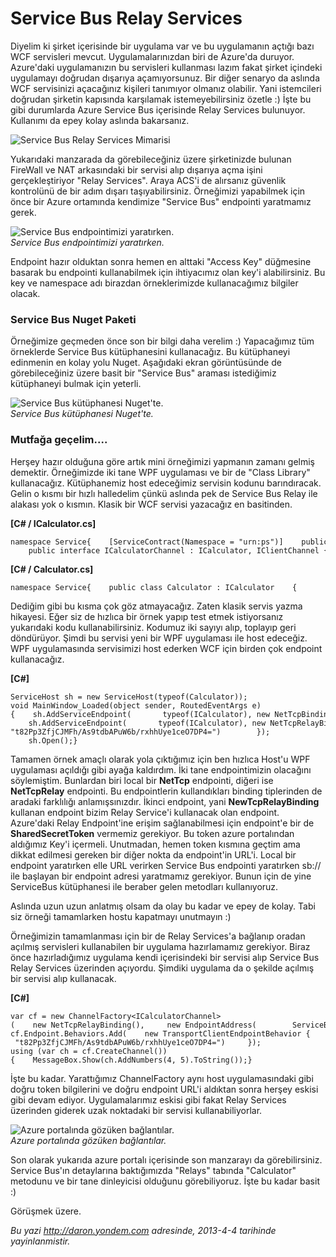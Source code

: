 # Service Bus Relay Services 

Diyelim ki şirket içerisinde bir uygulama var ve bu uygulamanın açtığı
bazı WCF servisleri mevcut. Uygulamalarınızdan biri de Azure'da duruyor.
Azure'daki uygulamanızın bu servisleri kullanması lazım fakat şirket
içindeki uygulamayı doğrudan dışarıya açamıyorsunuz. Bir diğer senaryo
da aslında WCF servisinizi açacağınız kişileri tanımıyor olmanız
olabilir. Yani istemcileri doğrudan şirketin kapısında karşılamak
istemeyebilirsiniz özetle :) İşte bu gibi durumlarda Azure Service Bus
içerisinde Relay Services bulunuyor. Kullanımı da epey kolay aslında
bakarsanız.

![Service Bus Relay Services
Mimarisi](media/Service_Bus_Relay_Services/servicebus_relay.gif)

Yukarıdaki manzarada da görebileceğiniz üzere şirketinizde bulunan
FireWall ve NAT arkasındaki bir servisi alıp dışarıya açma işini
gerçekleştiriyor "Relay Services". Araya ACS'i de alırsanız güvenlik
kontrolünü de bir adım dışarı taşıyabilirsiniz. Örneğimizi yapabilmek
için önce bir Azure ortamında kendimize "Service Bus" endpointi
yaratmamız gerek.

![Service Bus endpointimizi
yaratırken.](media/Service_Bus_Relay_Services/servicebus_relay2.png)\
*Service Bus endpointimizi yaratırken.*

Endpoint hazır olduktan sonra hemen en alttaki "Access Key" düğmesine
basarak bu endpointi kullanabilmek için ihtiyacımız olan key'i
alabilirsiniz. Bu key ve namespace adı birazdan örneklerimizde
kullanacağımız bilgiler olacak.

### Service Bus Nuget Paketi  

Örneğimize geçmeden önce son bir bilgi daha verelim :) Yapacağımız tüm
örneklerde Service Bus kütüphanesini kullanacağız. Bu kütüphaneyi
edinmenin en kolay yolu Nuget. Aşağıdaki ekran görüntüsünde de
görebileceğiniz üzere basit bir "Service Bus" araması istediğimiz
kütüphaneyi bulmak için yeterli.

![Service Bus kütüphanesi
Nuget'te.](media/Service_Bus_Relay_Services/servicebus_relay3.png)\
*Service Bus kütüphanesi Nuget'te.*

### Mutfağa geçelim....  

Herşey hazır olduğuna göre artık mini örneğimizi yapmanın zamanı gelmiş
demektir. Örneğimizde iki tane WPF uygulaması ve bir de "Class Library"
kullanacağız. Kütüphanemiz host edeceğimiz servisin kodunu barındıracak.
Gelin o kısmı bir hızlı halledelim çünkü aslında pek de Service Bus
Relay ile alakası yok o kısmın. Klasik bir WCF servisi yazacağız en
basitinden.

**[C\# / ICalculator.cs]**

``` {style="font-family: Consolas; font-size: 13; color: black; background: white; margin-left: 40px;"}
namespace Service{    [ServiceContract(Namespace = "urn:ps")]    public interface ICalculator    {        [OperationContract]        int AddNumbers(int a, int b);    }     public interface ICalculatorChannel : ICalculator, IClientChannel { }}
```

**[C\# / Calculator.cs]**

``` {style="font-family: Consolas; font-size: 13; color: black; background: white; margin-left: 40px;"}
namespace Service{    public class Calculator : ICalculator    {        public int AddNumbers(int a, int b)        {            return a + b;        }    }}
```

Dediğim gibi bu kısma çok göz atmayacağız. Zaten klasik servis yazma
hikayesi. Eğer siz de hızlıca bir örnek yapıp test etmek istiyorsanız
yukarıdaki kodu kullanabilirsiniz. Kodumuz iki sayıyı alıp, toplayıp
geri döndürüyor. Şimdi bu servisi yeni bir WPF uygulaması ile host
edeceğiz. WPF uygulamasında servisimizi host ederken WCF için birden çok
endpoint kullanacağız.

**[C\#]**

``` {style="font-family: Consolas; font-size: 13; color: black; background: white; margin-left: 40px;"}
ServiceHost sh = new ServiceHost(typeof(Calculator)); void MainWindow_Loaded(object sender, RoutedEventArgs e){    sh.AddServiceEndpoint(       typeof(ICalculator), new NetTcpBinding(),       "net.tcp://localhost:9358/Calculator");     sh.AddServiceEndpoint(       typeof(ICalculator), new NetTcpRelayBinding(),       ServiceBusEnvironment.CreateServiceUri("sb", "daronsample", "Calculator"))        .Behaviors.Add(new TransportClientEndpointBehavior        {            TokenProvider = TokenProvider.CreateSharedSecretTokenProvider("owner",     "t82Pp3ZfjCJMFh/As9tdbAPuW6b/rxhhUye1ceO7DP4=")        });     sh.Open();}
```

Tamamen örnek amaçlı olarak yola çıktığımız için ben hızlıca Host'u WPF
uygulaması açıldığı gibi ayağa kaldırdım. İki tane endpointimizin
olacağını söylemiştim. Bunlardan biri local bir **NetTcp** endpointi,
diğeri ise **NetTcpRelay** endpointi. Bu endpointlerin kullandıkları
binding tiplerinden de aradaki farklılığı anlamışsınızdır. İkinci
endpoint, yani **NewTcpRelayBinding** kullanan endpoint bizim Relay
Service'i kullanacak olan endpoint. Azure'daki Relay Endpoint'ine erişim
sağlanabilmesi için endpoint'e bir de **SharedSecretToken** vermemiz
gerekiyor. Bu token azure portalından aldığımız Key'i içermeli.
Unutmadan, hemen token kısmına geçtim ama dikkat edilmesi gereken bir
diğer nokta da endpoint'in URL'i. Local bir endpoint yaratırken elle URL
verirken Service Bus endpointi yaratırken sb:// ile başlayan bir
endpoint adresi yaratmamız gerekiyor. Bunun için de yine ServiceBus
kütüphanesi ile beraber gelen metodları kullanıyoruz.

Aslında uzun uzun anlatmış olsam da olay bu kadar ve epey de kolay. Tabi
siz örneği tamamlarken hostu kapatmayı unutmayın :)

Örneğimizin tamamlanması için bir de Relay Services'a bağlanıp oradan
açılmış servisleri kullanabilen bir uygulama hazırlamamız gerekiyor.
Biraz önce hazırladığımız uygulama kendi içerisindeki bir servisi alıp
Service Bus Relay Services üzerinden açıyordu. Şimdiki uygulama da o
şekilde açılmış bir servisi alıp kullanacak.

**[C\#]**

``` {style="font-family: Consolas; font-size: 13; color: black; background: white; margin-left: 40px;"}
var cf = new ChannelFactory<ICalculatorChannel>(    new NetTcpRelayBinding(),     new EndpointAddress(        ServiceBusEnvironment.CreateServiceUri("sb", "daronsample", "Calculator"))); cf.Endpoint.Behaviors.Add(    new TransportClientEndpointBehavior {        TokenProvider = TokenProvider.CreateSharedSecretTokenProvider("owner",     "t82Pp3ZfjCJMFh/As9tdbAPuW6b/rxhhUye1ceO7DP4=")     }); using (var ch = cf.CreateChannel()){    MessageBox.Show(ch.AddNumbers(4, 5).ToString());}
```

İşte bu kadar. Yarattığımız ChannelFactory aynı host uygulamasındaki
gibi doğru token bilgilerini ve doğru endpoint URL'i aldıktan sonra
herşey eskisi gibi devam ediyor. Uygulamalarımız eskisi gibi fakat Relay
Services üzerinden giderek uzak noktadaki bir servisi kullanabiliyorlar.

![Azure portalında gözüken
bağlantılar.](media/Service_Bus_Relay_Services/servicebus_relay4.png)\
*Azure portalında gözüken bağlantılar.*

Son olarak yukarıda azure portalı içerisinde son manzarayı da
görebilirsiniz. Service Bus'ın detaylarına baktığımızda "Relays" tabında
"Calculator" metodunu ve bir tane dinleyicisi olduğunu görebiliyoruz.
İşte bu kadar basit :)

Görüşmek üzere.


*Bu yazi http://daron.yondem.com adresinde, 2013-4-4 tarihinde yayinlanmistir.*